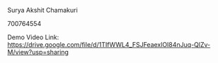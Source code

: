 Surya Akshit Chamakuri

700764554

Demo Video Link: https://drive.google.com/file/d/1TIfWWL4_FSJFeaexlOI84nJuq-QlZv-M/view?usp=sharing
